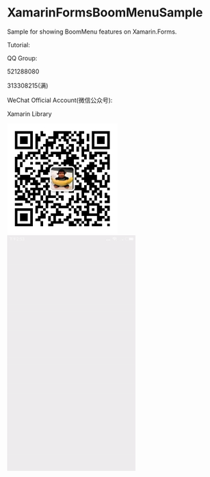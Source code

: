 # XamarinFormsBoomMenuSample
Sample for showing BoomMenu features on Xamarin.Forms.

Tutorial:



QQ Group:

521288080

313308215(满)

WeChat Official Account(微信公众号):

Xamarin Library

<img src="https://github.com/jingliancui/XamarinFormsBoomMenuSample/blob/main/Images/wechatqrcode.jpg?raw=true"/>

<img src="https://github.com/jingliancui/XamarinFormsBoomMenuSample/blob/main/Images/click.gif?raw=true" width="300" height="550"/>